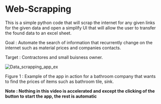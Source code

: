 # Web-Scrapping
This is a simple python code that will scrap the internet for any given links for the given data and open a simplify UI that will allow the user to transfer the found data to an excel sheet. 

Goal : Automate the search of information that recurrently change on the internet such as material prices and companies contacts.

Target : Contractores and small buisness owner.

![Data_scrapping_app_ex](https://github.com/user-attachments/assets/7fae089d-6d25-4ba8-ac88-a346d46035e5)

Figure 1 : Example of the app in action for a bathroom company that wants to find the prices of items such as bathroom tile, sink. 

**Note : Nothing in this video is accelerated and except the clicking of the button to start the app, the rest is automatic**
